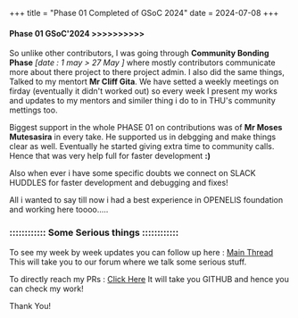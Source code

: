 +++
title = "Phase 01 Completed of GSoC 2024"
date = 2024-07-08
+++

#### Phase 01 GSoC'2024 >>>>>>>>>>

So unlike other contributors, I was going through **Community Bonding Phase** _[date : 1 may > 27 May ]_ where mostly contributors communicate more about there project to there project admin. I also did the same things, Talked to my mentort **Mr Cliff Gita**. We have setted a weekly meetings on firday (eventually it didn't worked out) so every week I present my works and updates to my mentors and similer thing i do to in THU's community mettings too.

Biggest support in the whole PHASE 01 on contributions was of **Mr Moses Mutesasira** in every take. He supported us in debgging and make things clear as well. Eventually he started giving extra time to community calls. Hence that was very help full for faster development **:)**

Also when ever i have some specific doubts we connect on SLACK HUDDLES for faster development and debugging and fixes!

All i wanted to say till now i had a best experience in OPENELIS foundation and working here toooo.....

### :::::::::::: Some Serious things ::::::::::::

To see my week by week updates you can follow up here : [Main Thread](https://talk.openelis-global.org/t/gsoc-2024-rewrite-admin-page-components-from-jsp-to-react/729) This will take you to our forum where we talk some serious stuff.

To directly reach my PRs : [Click Here](https://github.com/I-TECH-UW/OpenELIS-Global-2/pulls?q=is%3Apr+author%3Aadityadeshlahre) It will take you GITHUB and hence you can check my work!

Thank You!
